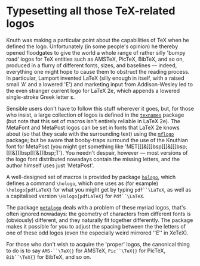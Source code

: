 # Typesetting all those TeX-related logos

Knuth was making a particular point about the capabilities of TeX
when he defined the logo.  Unfortunately (in some people's opinion) he thereby
opened floodgates to give the world a whole range of rather silly
'bumpy road' logos for TeX entities such as AMSTeX, PicTeX,
BibTeX, and so on, produced in a flurry of different fonts, sizes,
and baselines&nbsp;&mdash; indeed, everything one might hope to cause them to
obstruct the reading process.  In particular, Lamport invented
LaTeX (silly enough in itself, with a raised small 'A' and a
lowered 'E') and marketing input from Addison-Wesley led to the even
stranger current logo for LaTeX 2e, which appends a lowered 
single-stroke Greek letter &epsilon;.

Sensible users don't have to follow this stuff wherever it goes,
but, for those who insist, a large collection of logos is defined in
the [`texnames`](http://ctan.org/pkg/texnames) package (but note that this set of macros isn't
entirely reliable in LaTeX 2e).
The MetaFont and MetaPost logos can be set in fonts that LaTeX 2e
knows about (so that they scale with the surrounding text) using the
[`mflogo`](http://ctan.org/pkg/mflogo) package; but be aware that booby-traps surround the
use of the Knuthian font for MetaPost (you might get
  something like 'MET[[[&]]]bsp[[[&]]]bsp;[[[&]]]bsp[[[&]]]bsp;T').
You needn't despair, however&nbsp;&mdash; most versions of the logo font
distributed nowadays contain the missing letters, and the author
himself uses just 'MetaPost'.

A well-designed set of macros is provided by package [`hologo`](http://ctan.org/pkg/hologo),
which defines a command `\hologo`, which one uses as (for example)
`\hologo{pdfLaTeX}` for what you might get by typing
`pdf``\LaTeX`, as well as a capitalised version
`\Hologo{pdfLaTeX}` for `Pdf``\LaTeX`.

The package [`metalogo`](http://ctan.org/pkg/metalogo) deals with a problem of these myriad
logos, that's often ignored nowadays: the geometry of characters from
different fonts is (obviously) different, and they naturally fit
together differently.  The package makes it possible for you to adjust
the spacing between the the letters of one of these odd logos (even
the especially weird mirrored ''E'' in XeTeX).

For those who don't wish to acquire the 'proper' logos, the canonical
thing to do is to say `AMS-``\TeX{}`
for AMSTeX, `Pic``\TeX{}`
for PicTeX, `Bib``\TeX{}`
for BibTeX, and so on.

